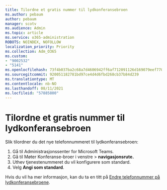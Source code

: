 ```yaml
---
title: Tilordne et gratis nummer til lydkonferansebroen
ms.author: pebaum
author: pebaum
manager: scotv
ms.audience: Admin
ms.topic: article
ms.service: o365-administration
ROBOTS: NOINDEX, NOFOLLOW
localization_priority: Priority
ms.collection: Adm_O365
ms.custom:
- "9002532"
- "5141"
ms.openlocfilehash: 73f4b037ba2c68a7d4606942ff6af712091126d169079eef77007712959f58b5
ms.sourcegitcommit: 920051182781bd97ce4d4d6fbd268cb37b84d239
ms.translationtype: MT
ms.contentlocale: nb-NO
ms.lasthandoff: 08/11/2021
ms.locfileid: "57885800"
---
```

# <a name="assign-a-toll-free-number-to-your-audio-conferencing-bridge"></a>Tilordne et gratis nummer til lydkonferansebroen

Slik tilordner du det nye telefonnummeret til lydkonferansebroen:

1. Gå til Administrasjonssenter for Microsoft Teams.
1. Gå til Møter Konferanse-broer i venstre   >  **navigasjonsrute.**
1. Uthev tjenestenummeret du vil konfigurere som standard.
1. Velg **Angi som standard**.

Hvis du vil ha mer informasjon, kan du ta en titt på [Endre telefonnummer på lydkonferansebroene](https://docs.microsoft.com/MicrosoftTeams/change-the-phone-numbers-on-your-audio-conferencing-bridge).
